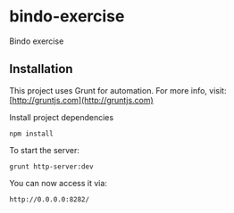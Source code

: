 # bindo-exercise
Bindo exercise

## Installation
This project uses Grunt for automation. For more info, visit: [http://gruntjs.com](http://gruntjs.com)


Install project dependencies

```
npm install
```

To start the server:

```
grunt http-server:dev
```

You can now access it via:

```
http://0.0.0.0:8282/
```

